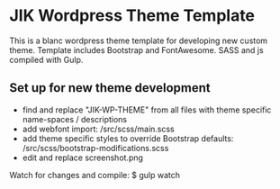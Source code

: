 # JIK Wordpress Theme Template

This is a blanc wordpress theme template for developing new custom theme.
Template includes Bootstrap and FontAwesome. SASS and js compiled with Gulp.

## Set up for new theme development

- find and replace "JIK-WP-THEME" from all files with theme specific name-spaces / descriptions
- add webfont import: /src/scss/main.scss
- add theme specific styles to override Bootstrap defaults: /src/scss/bootstrap-modifications.scss
- edit and replace screenshot.png

Watch for changes and compile:
$ gulp watch
